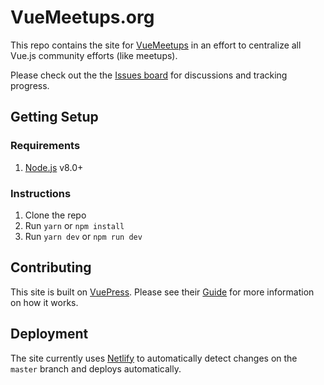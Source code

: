 # VueMeetups.org

This repo contains the site for [VueMeetups](https://www.vuemeetups.org) in an effort to centralize all Vue.js community efforts (like meetups).

Please check out the the [Issues board](https://github.com/bencodezen/vue-meetups/issues) for discussions and tracking progress.

## Getting Setup

### Requirements

1.  [Node.js](https://nodejs.org/en/) v8.0+

### Instructions

1.  Clone the repo
2.  Run `yarn` or `npm install`
3.  Run `yarn dev` or `npm run dev`

## Contributing

This site is built on [VuePress](https://vuepress.vuejs.org/). Please see their [Guide](https://vuepress.vuejs.org/guide/) for more information on how it works.

## Deployment

The site currently uses [Netlify](https://www.netlify.com) to automatically detect changes on the `master` branch and deploys automatically.
